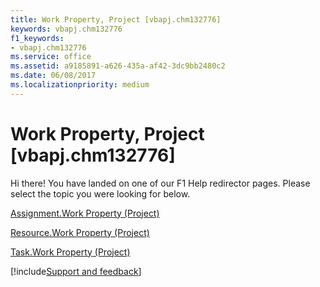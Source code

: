 ```yaml
---
title: Work Property, Project [vbapj.chm132776]
keywords: vbapj.chm132776
f1_keywords:
- vbapj.chm132776
ms.service: office
ms.assetid: a9185891-a626-435a-af42-3dc9bb2480c2
ms.date: 06/08/2017
ms.localizationpriority: medium
---
```



# Work Property, Project [vbapj.chm132776]

Hi there! You have landed on one of our F1 Help redirector pages. Please select the topic you were looking for below.

[Assignment.Work Property (Project)](https://msdn.microsoft.com/library/fe7b1700-2dc4-fcbb-a288-ef3e540319d4%28Office.15%29.aspx)

[Resource.Work Property (Project)](https://msdn.microsoft.com/library/3cb0de87-0396-9d9e-8cfa-4463ddd9daa1%28Office.15%29.aspx)

[Task.Work Property (Project)](https://msdn.microsoft.com/library/749a3472-f52a-3d37-742d-9967dde3464f%28Office.15%29.aspx)

[!include[Support and feedback](~/includes/feedback-boilerplate.md)]